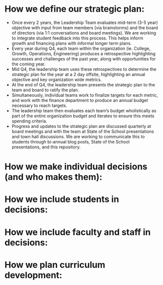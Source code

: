 # How we define our strategic plan:

- Once every 2 years, the Leadership Team evaluates mid-term (3-5 year) objective with input from team members (via brainstorms) and the board of directors (via 1:1 conversations and board meetings). We are working to integrate student feedback into this process. This helps inform growth and financing plans with informal longer term plans.
- Every year during Q4, each team within the organization (ie. College, Growth, Operations, Engineering) produces a retrospective highlighting successes and challenges of the past year, along with opportunities for the coming year.
- Mid Q4, the leadership team uses these retrospectives to determine the strategic plan for the year at a 2 day offsite, highlighting an annual objective and key organization wide metrics.
- At the end of Q4, the leadership team presents the strategic plan to the team and board to ratify the plan.
- Simultaneously, individual teams work to finalize targets for each metric, and work with the finance department to produce an annual budget necessary to reach targets.
- The leadership team then evaluates each team’s budget wholistically as part of the entire organization budget and iterates to ensure this meets spending criteria.
- Progress and updates to the strategic plan are discussed quarterly at board meetings and with the team at State of the School presentations and town hall discussions. We are working to communicate this to students through bi-annual blog posts, State of the School presentations, and this repository.

# How we make individual decisions (and who makes them):


# How we include students in decisions:


# How we include faculty and staff in decisions:


# How we plan curriculum development:
